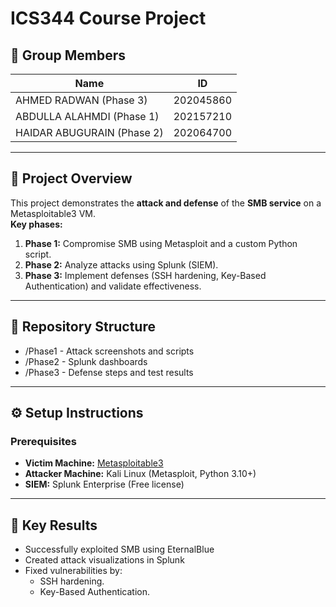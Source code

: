 # ICS344 Course Project

## 📌 Group Members
| Name            | ID
|-----------------|-----------
| AHMED RADWAN (Phase 3)      | 202045860
| ABDULLA ALAHMDI (Phase 1)   | 202157210
| HAIDAR ABUGURAIN (Phase 2)  | 202064700

---

## 🎯 Project Overview
This project demonstrates the **attack and defense** of the **SMB service** on a Metasploitable3 VM.  
**Key phases:**  
1. **Phase 1:** Compromise SMB using Metasploit and a custom Python script.  
2. **Phase 2:** Analyze attacks using Splunk (SIEM).  
3. **Phase 3:** Implement defenses (SSH hardening, Key-Based Authentication) and validate effectiveness.  

---

## 📂 Repository Structure
- /Phase1 - Attack screenshots and scripts
- /Phase2 - Splunk dashboards
- /Phase3 - Defense steps and test results
  
---

## ⚙️ Setup Instructions
### Prerequisites
- **Victim Machine:** [Metasploitable3](https://github.com/rapid7/metasploitable3)
- **Attacker Machine:** Kali Linux (Metasploit, Python 3.10+)
- **SIEM:** Splunk Enterprise (Free license)
  
---

## 🚀 Key Results
- Successfully exploited SMB using EternalBlue  
- Created attack visualizations in Splunk  
- Fixed vulnerabilities by:  
  - SSH hardening.
  - Key-Based Authentication.
